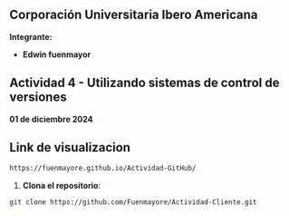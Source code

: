 ## Corporación Universitaria Ibero Americana
**Integrante:**
- **Edwin fuenmayor**
## Actividad 4 - Utilizando sistemas de control de versiones
**01 de diciembre 2024**

## Link de visualizacion
```bash
https://fuenmayore.github.io/Actividad-GitHub/
```
1. **Clona el repositorio**:
```bash
git clone https://github.com/Fuenmayore/Actividad-Cliente.git
```